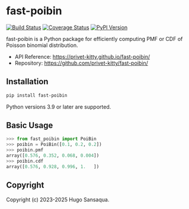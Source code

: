 # fast-poibin

[![Build Status](https://github.com/privet-kitty/fast-poibin/workflows/CI/badge.svg)](https://github.com/privet-kitty/fast-poibin/actions)
[![Coverage Status](https://coveralls.io/repos/github/privet-kitty/fast-poibin/badge.svg?branch=main)](https://coveralls.io/github/privet-kitty/fast-poibin?branch=main)
[![PyPI Version](https://img.shields.io/pypi/v/fast-poibin)](https://pypi.org/project/fast-poibin/)

fast-poibin is a Python package for efficiently computing PMF or CDF of Poisson binomial distribution.

- API Reference: https://privet-kitty.github.io/fast-poibin/
- Repository: https://github.com/privet-kitty/fast-poibin/

## Installation

```bash
pip install fast-poibin
```

Python versions 3.9 or later are supported.

## Basic Usage

```python
>>> from fast_poibin import PoiBin
>>> poibin = PoiBin([0.1, 0.2, 0.2])
>>> poibin.pmf
array([0.576, 0.352, 0.068, 0.004])
>>> poibin.cdf
array([0.576, 0.928, 0.996, 1.   ])
```

## Copyright

Copyright (c) 2023-2025 Hugo Sansaqua.
